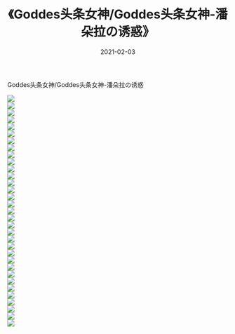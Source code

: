 ﻿---
layout: post
title:  《Goddes头条女神/Goddes头条女神-潘朵拉の诱惑》
date:   2021-02-03
img: http://pic.660000.xyz/1:/网络美图/2021/Goddes头条女神/Goddes头条女神-潘朵拉の诱惑/000.jpg
categories: [美女, 清纯, 唯美]
---

Goddes头条女神/Goddes头条女神-潘朵拉の诱惑

 ![](http://pic.660000.xyz/1:/网络美图/2021/Goddes头条女神/Goddes头条女神-潘朵拉の诱惑/001.jpg) <br>![](http://pic.660000.xyz/1:/网络美图/2021/Goddes头条女神/Goddes头条女神-潘朵拉の诱惑/002.jpg) <br>![](http://pic.660000.xyz/1:/网络美图/2021/Goddes头条女神/Goddes头条女神-潘朵拉の诱惑/003.jpg) <br>![](http://pic.660000.xyz/1:/网络美图/2021/Goddes头条女神/Goddes头条女神-潘朵拉の诱惑/004.jpg) <br>![](http://pic.660000.xyz/1:/网络美图/2021/Goddes头条女神/Goddes头条女神-潘朵拉の诱惑/005.jpg) <br>![](http://pic.660000.xyz/1:/网络美图/2021/Goddes头条女神/Goddes头条女神-潘朵拉の诱惑/006.jpg) <br>![](http://pic.660000.xyz/1:/网络美图/2021/Goddes头条女神/Goddes头条女神-潘朵拉の诱惑/007.jpg) <br>![](http://pic.660000.xyz/1:/网络美图/2021/Goddes头条女神/Goddes头条女神-潘朵拉の诱惑/008.jpg) <br>![](http://pic.660000.xyz/1:/网络美图/2021/Goddes头条女神/Goddes头条女神-潘朵拉の诱惑/009.jpg) <br>![](http://pic.660000.xyz/1:/网络美图/2021/Goddes头条女神/Goddes头条女神-潘朵拉の诱惑/010.jpg) <br>![](http://pic.660000.xyz/1:/网络美图/2021/Goddes头条女神/Goddes头条女神-潘朵拉の诱惑/011.jpg) <br>![](http://pic.660000.xyz/1:/网络美图/2021/Goddes头条女神/Goddes头条女神-潘朵拉の诱惑/012.jpg) <br>![](http://pic.660000.xyz/1:/网络美图/2021/Goddes头条女神/Goddes头条女神-潘朵拉の诱惑/013.jpg) <br>![](http://pic.660000.xyz/1:/网络美图/2021/Goddes头条女神/Goddes头条女神-潘朵拉の诱惑/014.jpg) <br>![](http://pic.660000.xyz/1:/网络美图/2021/Goddes头条女神/Goddes头条女神-潘朵拉の诱惑/015.jpg) <br>![](http://pic.660000.xyz/1:/网络美图/2021/Goddes头条女神/Goddes头条女神-潘朵拉の诱惑/016.jpg) <br>![](http://pic.660000.xyz/1:/网络美图/2021/Goddes头条女神/Goddes头条女神-潘朵拉の诱惑/017.jpg) <br>![](http://pic.660000.xyz/1:/网络美图/2021/Goddes头条女神/Goddes头条女神-潘朵拉の诱惑/018.jpg) <br>![](http://pic.660000.xyz/1:/网络美图/2021/Goddes头条女神/Goddes头条女神-潘朵拉の诱惑/019.jpg) <br>![](http://pic.660000.xyz/1:/网络美图/2021/Goddes头条女神/Goddes头条女神-潘朵拉の诱惑/020.jpg) <br>![](http://pic.660000.xyz/1:/网络美图/2021/Goddes头条女神/Goddes头条女神-潘朵拉の诱惑/021.jpg) <br>![](http://pic.660000.xyz/1:/网络美图/2021/Goddes头条女神/Goddes头条女神-潘朵拉の诱惑/022.jpg) <br>![](http://pic.660000.xyz/1:/网络美图/2021/Goddes头条女神/Goddes头条女神-潘朵拉の诱惑/023.jpg) <br>![](http://pic.660000.xyz/1:/网络美图/2021/Goddes头条女神/Goddes头条女神-潘朵拉の诱惑/024.jpg) <br>![](http://pic.660000.xyz/1:/网络美图/2021/Goddes头条女神/Goddes头条女神-潘朵拉の诱惑/025.jpg) <br>![](http://pic.660000.xyz/1:/网络美图/2021/Goddes头条女神/Goddes头条女神-潘朵拉の诱惑/026.jpg) <br>![](http://pic.660000.xyz/1:/网络美图/2021/Goddes头条女神/Goddes头条女神-潘朵拉の诱惑/027.jpg) <br>![](http://pic.660000.xyz/1:/网络美图/2021/Goddes头条女神/Goddes头条女神-潘朵拉の诱惑/028.jpg) <br>![](http://pic.660000.xyz/1:/网络美图/2021/Goddes头条女神/Goddes头条女神-潘朵拉の诱惑/029.jpg) <br>![](http://pic.660000.xyz/1:/网络美图/2021/Goddes头条女神/Goddes头条女神-潘朵拉の诱惑/030.jpg) <br>![](http://pic.660000.xyz/1:/网络美图/2021/Goddes头条女神/Goddes头条女神-潘朵拉の诱惑/031.jpg) <br>![](http://pic.660000.xyz/1:/网络美图/2021/Goddes头条女神/Goddes头条女神-潘朵拉の诱惑/032.jpg) <br>![](http://pic.660000.xyz/1:/网络美图/2021/Goddes头条女神/Goddes头条女神-潘朵拉の诱惑/033.jpg) <br>